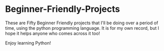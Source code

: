 # Beginner-Friendly-Projects
These are Fifty Beginner Friendly projects that I'll be doing over a period of time, using the python programming language. It is for my own record, but I hope it helps anyone who comes across it too!

Enjoy learning Python!
